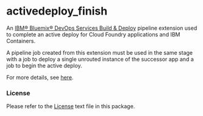# activedeploy_finish

An [IBM® Bluemix® DevOps Services Build & Deploy](https://hub.jazz.net/docs/deploy/) pipeline extension used to complete an active deploy for Cloud Foundry applications and IBM Containers.

A pipeline job created from this extension must be used in the same stage with a job to deploy a single unrouted instance
of the successor app and a job to begin the active deploy.

For more details, see [here](https://console.ng.bluemix.net/docs/services/ActiveDeploy/updatingapps.html#adpipeline).

### License

Please refer to the [License](https://github.com/IBMActiveDeploy-Toolchain/activedeploy_finish/blob/master/License.txt) text file in this package.

